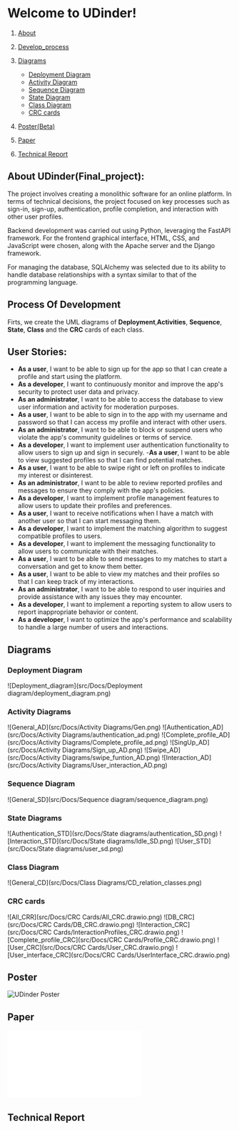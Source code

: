 # Welcome to UDinder!
1. [About](#about-udinderfinal_project)
2. [Develop_process](#user-stories)
3. [Diagrams](#diagrams)
    - [Deployment Diagram](#deployment-diagram)
    - [Activity Diagram](#activity-diagrams)
    - [Sequence Diagram](#sequence-diagram)
    - [State Diagram](#state-diagrams)
    - [Class Diagram](#class-diagram)
    - [CRC cards](#crc-cards)
   
4. [Poster(Beta)](#poster)
5. [Paper](#paper)
6. [Technical Report](#technical-report)

## About UDinder(Final_project):
The project involves creating a monolithic software for an online platform. In terms of technical decisions, the project focused on key processes such as sign-in, sign-up, authentication, profile completion, and interaction with other user profiles.

Backend development was carried out using Python, leveraging the FastAPI framework. For the frontend graphical interface, HTML, CSS, and JavaScript were chosen, along with the Apache server and the Django framework.

For managing the database, SQLAlchemy was selected due to its ability to handle database relationships with a syntax similar to that of the programming language.

## Process Of Development
Firts, we create the UML diagrams of __Deployment__,__Activities__, __Sequence__, __State__, __Class__ and the __CRC__ cards of each class. 

## User Stories:

- **As a user**, I want to be able to sign up for the app so that I can create a profile and start using the platform.
- **As a developer**, I want to continuously monitor and improve the app's security to protect user data and privacy.
- **As an administrator**, I want to be able to access the database to view user information and activity for moderation purposes.
- **As a user**, I want to be able to sign in to the app with my username and password so that I can access my profile and interact with other users.
- **As an administrator**, I want to be able to block or suspend users who violate the app's community guidelines or terms of service.
- **As a developer**, I want to implement user authentication functionality to allow users to sign up and sign in securely.
-**As a user**, I want to be able to view suggested profiles so that I can find potential matches.
- **As a user**, I want to be able to swipe right or left on profiles to indicate my interest or disinterest.
- **As an administrator**, I want to be able to review reported profiles and messages to ensure they comply with the app's policies.
- **As a developer**, I want to implement profile management features to allow users to update their profiles and preferences.
- **As a user**, I want to receive notifications when I have a match with another user so that I can start messaging them.
- **As a developer**, I want to implement the matching algorithm to suggest compatible profiles to users.
- **As a developer**, I want to implement the messaging functionality to allow users to communicate with their matches.
- **As a user**, I want to be able to send messages to my matches to start a conversation and get to know them better.
- **As a user**, I want to be able to view my matches and their profiles so that I can keep track of my interactions.
- **As an administrator**, I want to be able to respond to user inquiries and provide assistance with any issues they may encounter.
- **As a developer**, I want to implement a reporting system to allow users to report inappropriate behavior or content.
- **As a developer**, I want to optimize the app's performance and scalability to handle a large number of users and interactions.

## Diagrams
### Deployment Diagram
![Deployment_diagram](src/Docs/Deployment diagram/deployment_diagram.png)

### Activity Diagrams
![General_AD](src/Docs/Activity Diagrams/Gen.png)
![Authentication_AD](src/Docs/Activity Diagrams/authentication_ad.png)
![Complete_profile_AD](src/Docs/Activity Diagrams/Complete_profile_ad.png)
![SingUp_AD](src/Docs/Activity Diagrams/Sign_up_AD.png)
![Swipe_AD](src/Docs/Activity Diagrams/swipe_funtion_AD.png)
![Interaction_AD](src/Docs/Activity Diagrams/User_interaction_AD.png)

### Sequence Diagram
![General_SD](src/Docs/Sequence diagram/sequence_diagram.png)

### State Diagrams
![Authentication_STD](src/Docs/State diagrams/authentication_SD.png)
![Interaction_STD](src/Docs/State diagrams/Idle_SD.png)
![User_STD](src/Docs/State diagrams/user_sd.png)

### Class Diagram
![General_CD](src/Docs/Class Diagrams/CD_relation_classes.png)

### CRC cards
![All_CRR](src/Docs/CRC Cards/All_CRC.drawio.png)
![DB_CRC](src/Docs/CRC Cards/DB_CRC.drawio.png)
![Interaction_CRC](src/Docs/CRC Cards/InteractionProfiles_CRC.drawio.png)
![Complete_profile_CRC](src/Docs/CRC Cards/Profile_CRC.drawio.png)
![User_CRC](src/Docs/CRC Cards/User_CRC.drawio.png)
![User_interface_CRC](src/Docs/CRC Cards/UserInterface_CRC.drawio.png)

## Poster
![UDinder Poster](src/poster/UDinder_poster.png)

## Paper
![PaperOfUDinder](src/paper/paper.pdf)

## Technical Report
<!-- ![Technical Report]()" -->
